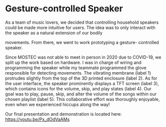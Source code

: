 # Gesture-controlled Speaker

As a team of music lovers, we decided that controlling household
speakers could be made more intuitive for users. The idea was to
only interact with the speaker as a natural extension of our bodily

movements. From there, we went to work prototyping a gesture-
controlled speaker.

Since MOSTEC was not able to meet in person in 2020 due to
COVID-19, we split up the work based on hardware. I was in
charge of wiring and programming the speaker while my
teammate programmed the glove responsible for detecting
movements.
The vibrating membrane (label 1) protrudes slightly from the top
of the 3D printed enclosure (label 2). As for the user interface, the
speaker prominently displays a TFT screen (label 3), which
contains icons for the volume, skip, and play states (label 4).
Our goal was to play, pause, skip, and alter the volume of the
songs within our chosen playlist (label 5).
This collaborative effort was thoroughly enjoyable, even when we
experienced hiccups along the way!

Our final presentation and demonstration is located here: https://youtu.be/Px_dOdVaAMs
